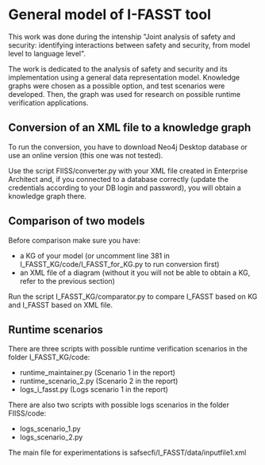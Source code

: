 # General model of I-FASST tool

This work was done during the intenship "Joint analysis of safety and security: identifying interactions between safety and security, from model level to language level".

The work is dedicated to the analysis of safety and security and its implementation using a general data representation model. Knowledge graphs were chosen as a possible option, and test scenarios were developed. Then, the graph was used for research on possible runtime verification applications.

## Conversion of an XML file to a knowledge graph
To run the conversion, you have to download Neo4j Desktop database or use an online version (this one was not tested).

Use the script FIISS/converter.py with your XML file created in Enterprise Architect and, if you connected to a database correctly (update the credentials according to your DB login and password), you will obtain a knowledge graph there.

## Comparison of two models

Before comparison make sure you have:
- a KG of your model (or uncomment line 381 in I_FASST_KG/code/I_FASST_for_KG.py to run conversion first)
- an XML file of a diagram (without it you will not be able to obtain a KG, refer to the previous section)

Run the script I_FASST_KG/comparator.py to compare I_FASST based on KG and I_FASST based on XML file. 

## Runtime scenarios 

There are three scripts with possible runtime verification scenarios in the folder I_FASST_KG/code:
- runtime_maintainer.py (Scenario 1 in the report)
- runtime_scenario_2.py (Scenario 2 in the report)
- logs_i_fasst.py (Logs scenario 1 in the report)

There are also two scripts with possible logs scenarios in the folder FIISS/code:
- logs_scenario_1.py
- logs_scenario_2.py

The main file for experimentations is safsecfi/I_FASST/data/inputfile1.xml
